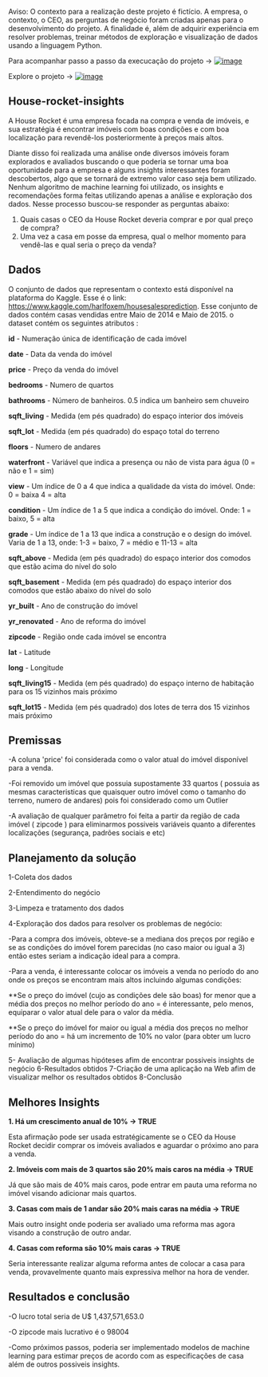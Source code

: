 Aviso: O contexto para a realização deste projeto é fictício. A empresa, o contexto, o CEO, as perguntas de negócio foram criadas apenas para o desenvolvimento do projeto. A finalidade é, além de adquirir experiência em resolver problemas, treinar métodos de exploração e visualização de dados usando a linguagem Python.

Para acompanhar passo a passo da execucação do projeto -> [![image](https://img.shields.io/badge/Jupyter-F37626.svg?&style=for-the-badge&logo=Jupyter&logoColor=white)](https://nbviewer.org/github/danjaca/insight-house-rocket/blob/main/house-rocket-stepbystep.ipynb)

Explore o projeto -> [![image](https://img.shields.io/badge/Heroku-430098?style=for-the-badge&logo=heroku&logoColor=white)](https://kcdan.herokuapp.com/)

## House-rocket-insights
A House Rocket é uma empresa focada na compra e venda de imóveis, e sua estratégia é encontrar imóveis com boas condições e com boa localização para revendê-los posteriormente à preços mais altos.

Diante disso foi realizada uma análise onde diversos imóveis foram explorados e avaliados buscando o que poderia se tornar uma boa oportunidade para a empresa e alguns insights interessantes foram descobertos, algo que se tornará de extremo valor caso seja bem utilizado. Nenhum algoritmo de machine learning foi utilizado, os insights e recomendações forma feitas utilizando apenas a análise e exploração dos dados. Nesse processo buscou-se responder as perguntas abaixo: 

 1. Quais casas o CEO da House Rocket deveria comprar e por qual preço de compra?
 2. Uma vez a casa em posse da empresa, qual o melhor momento para vendê-las e qual seria o preço da venda?

 
## Dados
O conjunto de dados que representam o contexto está disponível na plataforma do Kaggle. Esse é o link: https://www.kaggle.com/harlfoxem/housesalesprediction.
Esse conjunto de dados contém casas vendidas entre Maio de 2014 e Maio de 2015. o dataset contém os seguintes atributos :

**id** - Numeração única de identificação de cada imóvel

**date** - Data da venda do imóvel

**price** - Preço da venda do imóvel

**bedrooms** - Numero de quartos 

**bathrooms** - Número de banheiros. 0.5 indica um banheiro sem chuveiro

**sqft_living** - Medida (em pés quadrado) do espaço interior dos imóveis

**sqft_lot** - Medida (em pés quadrado) do espaço total do terreno

**floors** - Numero de andares

**waterfront** - Variável que indica a presença ou não de vista para água (0 = não e 1 = sim)

**view** - Um índice de 0 a 4 que indica a qualidade da vista do imóvel. Onde: 0 = baixa 4 = alta

**condition** - Um índice de 1 a 5 que indica a condição do imóvel. Onde: 1 = baixo, 5 = alta

**grade** - Um índice de 1 a 13 que indica a construção e o design do imóvel. Varia de 1 a 13, onde: 1-3 = baixo, 7 = médio e 11-13 = alta

**sqft_above** - Medida (em pés quadrado) do espaço interior dos comodos que estão acima do nível do solo

**sqft_basement** - Medida (em pés quadrado) do espaço interior dos comodos que estão abaixo do nível do solo

**yr_built** - Ano de construção do imóvel

**yr_renovated** - Ano de reforma do imóvel

**zipcode** - Região onde cada imóvel se encontra

**lat** - Latitude

**long** - Longitude

**sqft_living15** - Medida (em pés quadrado) do espaço interno de habitação para os 15 vizinhos mais próximo

**sqft_lot15** - Medida (em pés quadrado) dos lotes de terra dos 15 vizinhos mais próximo

## Premissas

-A coluna 'price' foi considerada como o valor atual do imóvel disponível para a venda.

-Foi removido um imóvel que possuia supostamente 33 quartos ( possuia as mesmas caracteristicas que quaisquer outro imóvel como o tamanho do terreno, numero de andares) pois foi considerado como um Outlier

-A avaliação de qualquer parâmetro foi feita a partir da região de cada imóvel ( zipcode ) para eliminarmos possiveis variáveis quanto a diferentes localizações (segurança, padrões sociais e etc)

## Planejamento da solução

1-Coleta dos dados

2-Entendimento do negócio

3-Limpeza e tratamento dos dados

4-Exploração dos dados para resolver os problemas de negócio:

 -Para a compra dos imóveis, obteve-se a mediana dos preços por região e se as condições do imóvel forem parecidas (no caso maior ou igual a 3) então estes seriam a indicação ideal para a compra.
 
 -Para a venda, é interessante colocar os imóveis a venda no período do ano onde os preços se encontram mais altos incluindo algumas condições:
 
   **Se o preço do imóvel (cujo as condições dele são boas) for menor que a média dos preços no melhor período do ano = é interessante, pelo                                 menos, equiparar o valor atual dele para o valor da média. 
   
   **Se o preço do imóvel for maior ou igual a média dos preços no melhor período do ano = há um incremento de 10% no valor (para obter um lucro                             mínimo)
                         
5- Avaliação de algumas hipóteses afim de encontrar possiveis insights de negócio
6-Resultados obtidos
7-Criação de uma aplicação na Web afim de visualizar melhor os resultados obtidos
8-Conclusão

## Melhores Insights 


**1. Há um crescimento anual de 10% -> TRUE**

 Esta afirmação pode ser usada estratégicamente se o CEO da House Rocket decidir comprar os imóveis avaliados e aguardar o próximo ano para a venda.
 
 **2. Imóveis com mais de 3 quartos são 20% mais caros na média -> TRUE**
 
 Já que são mais de 40% mais caros, pode entrar em pauta uma reforma no imóvel visando adicionar mais quartos.
 
 **3. Casas com mais de 1 andar são 20% mais caras na média -> TRUE**
 
 Mais outro insight onde poderia ser avaliado uma reforma mas agora visando a construção de outro andar.
 
 **4. Casas com reforma são 10% mais caras -> TRUE**
 
Seria interessante realizar alguma reforma antes de colocar a casa para venda, provavelmente quanto mais expressiva melhor na hora de vender.
 
 ## Resultados e conclusão
 
 -O lucro total seria de U$ 1,437,571,653.0
 
 -O zipcode mais lucrativo é o 98004
 
 -Como próximos passos, poderia ser implementado modelos de machine learning para estimar preços de acordo com as especificações de casa além de outros possiveis insights.
 
 
 
 


